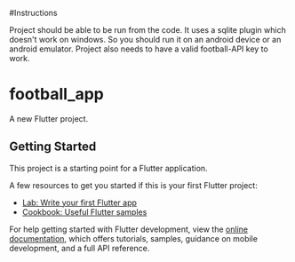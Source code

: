 #Instructions

Project should be able to be run from the code. It uses a sqlite plugin which doesn't work on windows.
So you should run it on an android device or an android emulator.
Project also needs to have a valid football-API key to work.

# football_app

A new Flutter project.

## Getting Started

This project is a starting point for a Flutter application.

A few resources to get you started if this is your first Flutter project:

- [Lab: Write your first Flutter app](https://docs.flutter.dev/get-started/codelab)
- [Cookbook: Useful Flutter samples](https://docs.flutter.dev/cookbook)

For help getting started with Flutter development, view the
[online documentation](https://docs.flutter.dev/), which offers tutorials,
samples, guidance on mobile development, and a full API reference.
